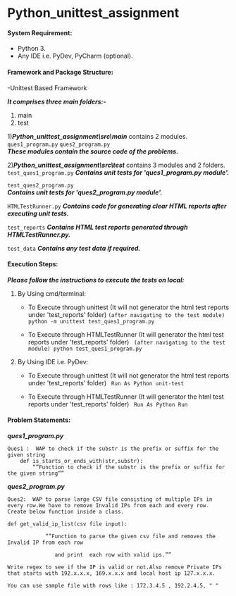 # Python_unittest_assignment

#### System Requirement:

* Python 3.
* Any IDE i.e. PyDev, PyCharm (optional).

#### Framework and Package Structure:
  -Unittest Based Framework
  
  ***It comprises three main folders:-***
  1) main
  2) test
  
  
1)***Python_unittest_assignment\src\main*** contains 2 modules.
  ``` ques1_program.py ``` 
  ``` ques2_program.py ```   
  ***These modules contain the source code of the problems.***  
  
2)***Python_unittest_assignment\src\test*** contains 3 modules and 2 folders.
  ``` test_ques1_program.py ``` 
  ***Contains unit tests for 'ques1_program.py module'.*** 
  
  ``` test_ques2_program.py ```  
  ***Contains unit tests for 'ques2_program.py module'.***
  
  ``` HTMLTestRunner.py ```
  ***Contains code for generating clear HTML reports after executing unit tests.***
  
  ``` test_reports ```
  ***Contains HTML test reports generated through HTMLTestRunner.py.***
  
  ``` test_data ``` 
  ***Contains any test data if required.***  
  
  

#### Execution Steps:
***Please follow the instructions to execute the tests on local:***

1. By Using cmd/terminal:
   - To Execute through unittest (It will not generator the html test reports under 'test_reports' folder)
	```(after navigating to the test module) python -m unittest test_ques1_program.py```
	
   - To Execute through HTMLTestRunner (It will generator the html test reports under 'test_reports' folder)
    ``` (after navigating to the test module) python test_ques1_program.py``` 

	
2. By Using IDE i.e. PyDev:
   - To Execute through unittest (It will not generator the html test reports under 'test_reports' folder)
	``` Run As Python unit-test```
	
   - To Execute through HTMLTestRunner (It will generator the html test reports under 'test_reports' folder)
    ``` Run As Python Run``` 


#### Problem Statements:	

***ques1_program.py*** 
```
Ques1 :  WAP to check if the substr is the prefix or suffix for the given string
    def is_starts_or_ends_with(str,substr):
        “”Function to check if the substr is the prefix or suffix for the given string“”
```

***ques2_program.py*** 
```
Ques2:  WAP to parse large CSV file consisting of multiple IPs in every row.We have to remove Invalid IPs from each and every row.
Create below function inside a class.

def get_valid_ip_list(csv file input):

            “”Function to parse the given csv file and removes the Invalid IP from each row 

               and print  each row with valid ips.””

Write regex to see if the IP is valid or not.Also remove Private IPs that starts with 192.x.x.x, 169.x.x.x and local host ip 127.x.x.x.

You can use sample file with rows like : 172.3.4.5 , 192.2.4.5, " "
```

